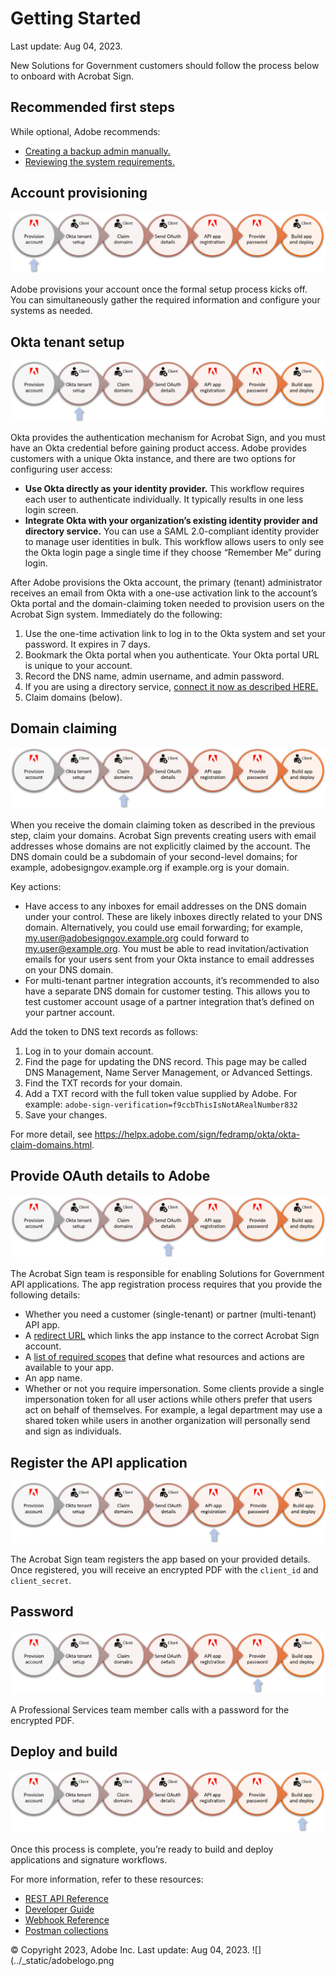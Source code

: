 
# Getting Started

Last update: Aug 04, 2023.

New Solutions for Government customers should follow the process below to onboard with Acrobat Sign.

## Recommended first steps

While optional, Adobe recommends:

-  [Creating a backup admin manually.](https://helpx.adobe.com/sign/fedramp/okta/okta-add-user-manually.html)
-  [Reviewing the system requirements.](https://helpx.adobe.com/sign/system-requirements/sign-system-reqs-fedramp.html)

## Account provisioning

![process1.png](../images/process1.png)

Adobe provisions your account once the formal setup process kicks off. You can simultaneously gather the required information and configure your systems as needed.

## Okta tenant setup

![process2.png](../images/process2.png)

Okta provides the authentication mechanism for Acrobat Sign, and you must have an Okta credential before gaining product access. Adobe provides customers with a unique Okta instance, and there are two options for configuring user access:

-   **Use Okta directly as your identity provider.** This workflow requires each user to authenticate individually. It typically results in one less login screen.
-   **Integrate Okta with your organization’s existing identity provider and directory service.** You can use a SAML 2.0-compliant identity provider to manage user identities in bulk. This workflow allows users to only see the Okta login page a single time if they choose “Remember Me” during login.

After Adobe provisions the Okta account, the primary (tenant) administrator receives an email from Okta with a one-use activation link to the account’s Okta portal and the domain-claiming token needed to provision users on the Acrobat Sign system. Immediately do the following:

1. Use the one-time activation link to log in to the Okta system and set your password. It expires in 7 days.
2. Bookmark the Okta portal when you authenticate. Your Okta portal URL is unique to your account.
3. Record the DNS name, admin username, and admin password.
4. If you are using a directory service, [connect it now as described HERE.](https://helpx.adobe.com/sign/fedramp/okta/okta-add-federation.html)
5. Claim domains (below).

## Domain claiming

![process3.png](../images/process3.png)

When you receive the domain claiming token as described in the previous step, claim your domains. Acrobat Sign prevents creating users with email addresses whose domains are not explicitly claimed by the account. The DNS domain could be a subdomain of your second-level domains; for example, adobesigngov.example.org if example.org is your domain.

Key actions:

-  Have access to any inboxes for email addresses on the DNS domain under your control. These are likely inboxes directly related to your DNS domain. Alternatively, you could use email forwarding; for example, [my.user@adobesigngov.example.org](mailto:my.user%40adobesigngov.example.org) could forward to [my.user@example.org](mailto:my.user%40example.org). You must be able to read invitation/activation emails for your users sent from your Okta instance to email addresses on your DNS domain.
-  For multi-tenant partner integration accounts, it’s recommended to also have a separate DNS domain for customer testing. This allows you to test customer account usage of a partner integration that’s defined on your partner account.

Add the token to DNS text records as follows:

1. Log in to your domain account.
2. Find the page for updating the DNS record. This page may be called DNS Management, Name Server Management, or Advanced Settings.
3. Find the TXT records for your domain.
4. Add a TXT record with the full token value supplied by Adobe. For example: `adobe-sign-verification=f9ccbThisIsNotARealNumber832`
5. Save your changes.

<InlineAlert slots="text" />

For more detail, see https://helpx.adobe.com/sign/fedramp/okta/okta-claim-domains.html.

## Provide OAuth details to Adobe

![process4.png](../images/process4.png)

The Acrobat Sign team is responsible for enabling Solutions for Government API applications. The app registration process requires that you provide the following details:

-  Whether you need a customer (single-tenant) or partner (multi-tenant) API app.
-  A [redirect URL](https://git.corp.adobe.com/pages/dc/acrobat-sign-sdk/developer_guide/gstarted.html#configure-the-redirect-uri) which links the app instance to the correct Acrobat Sign account.
-  A [list of required scopes](https://git.corp.adobe.com/pages/dc/acrobat-sign-sdk/developer_guide/gstarted.html#configure-scopes) that define what resources and actions are available to your app.
-  An app name.
-  Whether or not you require impersonation. Some clients provide a single impersonation token for all user actions while others prefer that users act on behalf of themselves. For example, a legal department may use a shared token while users in another organization will personally send and sign as individuals.

## Register the API application

![process5.png](../images/process5.png)

The Acrobat Sign team registers the app based on your provided details. Once registered, you will receive an encrypted PDF with the `client_id` and `client_secret`.

## Password

![process6.png](../images/process6.png)

A Professional Services team member calls with a password for the encrypted PDF.

## Deploy and build

![process7.png](../images/process7.png)

Once this process is complete, you’re ready to build and deploy applications and signature workflows.

For more information, refer to these resources:

-  [REST API Reference](https://www.adobe.com/go/acrobatsignapireference)
-  [Developer Guide](https://www.adobe.com/go/acrobatsigndeveloper)
-  [Webhook Reference](https://www.adobe.com/go/acrobatsignwebhook)
-  [Postman collections](https://www.adobe.com/go/acrobatsignpostman)

© Copyright 2023, Adobe Inc. Last update: Aug 04, 2023.
![](../_static/adobelogo.png
